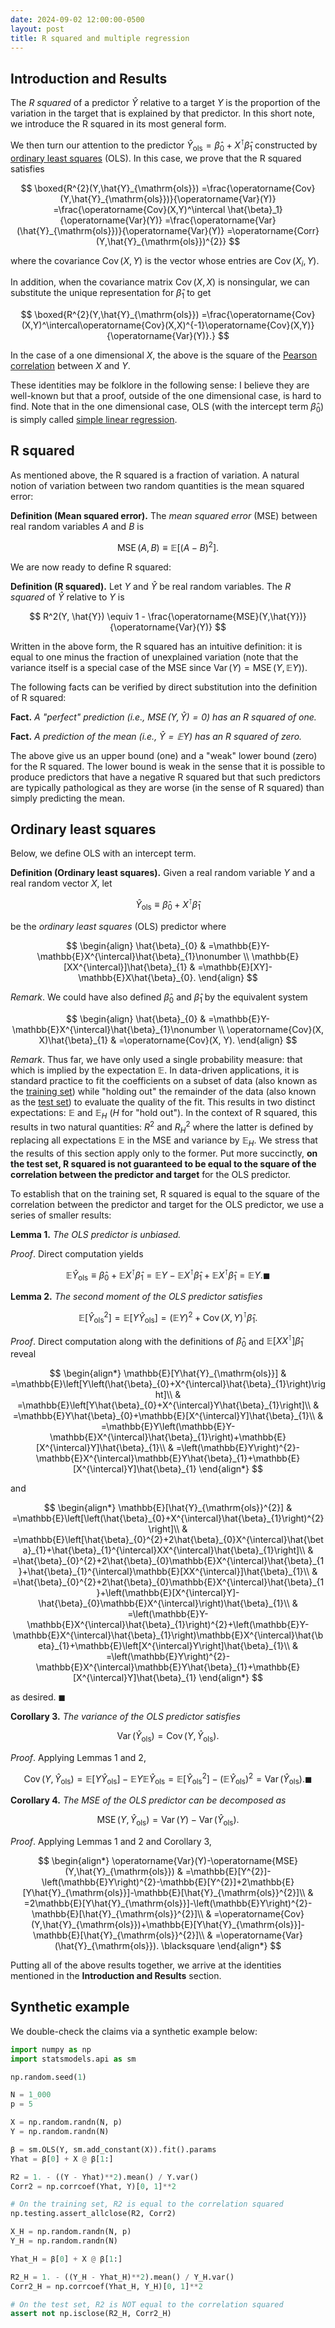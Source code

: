 ```yaml
---
date: 2024-09-02 12:00:00-0500
layout: post
title: R squared and multiple regression
---
```

## Introduction and Results

The *R squared* of a predictor $\hat{Y}$ relative to a target $Y$ is the proportion of the variation in the target that is explained by that predictor.
In this short note, we introduce the R squared in its most general form.

We then turn our attention to the predictor $\hat{Y}_{\mathrm{ols}} = \hat{\beta}_0 + X^\intercal \hat{\beta}_1$ constructed by [ordinary least squares](https://en.wikipedia.org/wiki/Ordinary_least_squares) (OLS).
In this case, we prove that the R squared satisfies

$$
\boxed{R^{2}(Y,\hat{Y}_{\mathrm{ols}})
=\frac{\operatorname{Cov}(Y,\hat{Y}_{\mathrm{ols}})}{\operatorname{Var}(Y)}
=\frac{\operatorname{Cov}(X,Y)^\intercal \hat{\beta}_1}{\operatorname{Var}(Y)}
=\frac{\operatorname{Var}(\hat{Y}_{\mathrm{ols}})}{\operatorname{Var}(Y)}
=\operatorname{Corr}(Y,\hat{Y}_{\mathrm{ols}})^{2}}
$$

where the covariance $\operatorname{Cov}(X, Y)$ is the vector whose entries are $\operatorname{Cov}(X_i, Y)$.

In addition, when the covariance matrix $\operatorname{Cov}(X, X)$ is nonsingular, we can substitute the unique representation for $\hat{\beta}_1$ to get

$$
\boxed{R^{2}(Y,\hat{Y}_{\mathrm{ols}})
=\frac{\operatorname{Cov}(X,Y)^\intercal\operatorname{Cov}(X,X)^{-1}\operatorname{Cov}(X,Y)}{\operatorname{Var}(Y)}.}
$$

In the case of a one dimensional $X$, the above is the square of the [Pearson correlation](https://en.wikipedia.org/wiki/Pearson_correlation_coefficient) between $X$ and $Y$.

These identities may be folklore in the following sense: I believe they are well-known but that a proof, outside of the one dimensional case, is hard to find.
Note that in the one dimensional case, OLS (with the intercept term $\hat{\beta}_0$) is simply called [simple linear regression](https://en.wikipedia.org/wiki/Simple_linear_regression).

## R squared

As mentioned above, the R squared is a fraction of variation.
A natural notion of variation between two random quantities is the mean squared error:

**Definition (Mean squared error).**
The *mean squared error* (MSE) between real random variables $A$ and $B$ is

$$
\operatorname{MSE}(A, B) \equiv \mathbb{E}[(A - B)^2].
$$

We are now ready to define R squared:

**Definition (R squared).**
Let $Y$ and $\hat{Y}$ be real random variables. The *R squared* of $\hat{Y}$ relative to $Y$ is

$$
R^2(Y, \hat{Y})
\equiv 1 - \frac{\operatorname{MSE}(Y,\hat{Y})}{\operatorname{Var}(Y)}
$$

Written in the above form, the R squared has an intuitive definition: it is equal to one minus the fraction of unexplained variation (note that the variance itself is a special case of the MSE since $\operatorname{Var}(Y) = \operatorname{MSE}(Y,\mathbb{E}Y)$).

The following facts can be verified by direct substitution into the definition of R squared:

**Fact.**
*A "perfect" prediction (i.e., $\operatorname{MSE}(Y,\hat{Y})=0$) has an R squared of one.*

**Fact.**
*A prediction of the mean (i.e., $\hat{Y}=\mathbb{E}Y)$ has an R squared of zero.*

The above give us an upper bound (one) and a "weak" lower bound (zero) for the R squared.
The lower bound is weak in the sense that it is possible to produce predictors that have a negative R squared but that such predictors are typically pathological as they are worse (in the sense of R squared) than simply predicting the mean.

## Ordinary least squares

Below, we define OLS with an intercept term.

**Definition (Ordinary least squares).**
Given a real random variable $Y$ and a real random vector $X$, let

$$
\hat{Y}_{\mathrm{ols}}\equiv\hat{\beta}_{0}+X^{\intercal}\hat{\beta}_{1}
$$

be the *ordinary least squares* (OLS) predictor where

$$
\begin{align}
\hat{\beta}_{0} & =\mathbb{E}Y-\mathbb{E}X^{\intercal}\hat{\beta}_{1}\nonumber \\
\mathbb{E}[XX^{\intercal}]\hat{\beta}_{1} & =\mathbb{E}[XY]-\mathbb{E}X\hat{\beta}_{0}.
\end{align}
$$

*Remark*.
We could have also defined $\hat{\beta}_0$ and $\hat{\beta}_1$ by the equivalent system

$$
\begin{align}
\hat{\beta}_{0} & =\mathbb{E}Y-\mathbb{E}X^{\intercal}\hat{\beta}_{1}\nonumber \\
\operatorname{Cov}(X, X)\hat{\beta}_{1} & =\operatorname{Cov}(X, Y).
\end{align}
$$

*Remark*.
Thus far, we have only used a single probability measure: that which is implied by the expectation $\mathbb{E}$.
In data-driven applications, it is standard practice to fit the coefficients on a subset of data (also known as the [training set](https://en.wikipedia.org/wiki/Training,_validation,_and_test_data_sets#Training_data_set)) while "holding out" the remainder of the data (also known as the [test set](https://en.wikipedia.org/wiki/Training,_validation,_and_test_data_sets#Test_data_set)) to evaluate the quality of the fit.
This results in two distinct expectations: $\mathbb{E}$ and $\mathbb{E}_H$ ($H$ for "hold out").
In the context of R squared, this results in two natural quantities: $R^2$ and $R_H^2$ where the latter is defined by replacing all expectations $\mathbb{E}$ in the MSE and variance by $\mathbb{E}_H$.
We stress that the results of this section apply only to the former.
Put more succinctly, **on the test set, R squared is not guaranteed to be equal to the square of the correlation between the predictor and target** for the OLS predictor.

To establish that on the training set, R squared is equal to the square of the correlation between the predictor and target for the OLS predictor, we use a series of smaller results:

**Lemma 1.**
*The OLS predictor is unbiased.*

*Proof*.
Direct computation yields

$$
\mathbb{E}\hat{Y}_{\mathrm{ols}}\equiv\hat{\beta}_{0}+\mathbb{E}X^{\intercal}\hat{\beta}_{1}=\mathbb{E}Y-\mathbb{E}X^{\intercal}\hat{\beta}_{1}+\mathbb{E}X^{\intercal}\hat{\beta}_{1}=\mathbb{E}Y.\blacksquare
$$

**Lemma 2.**
*The second moment of the OLS predictor satisfies*

$$
\mathbb{E}[\hat{Y}_{\mathrm{ols}}^{2}]
= \mathbb{E}[Y\hat{Y}_{\mathrm{ols}}]
= \left(\mathbb{E}Y\right)^2 + \operatorname{Cov}(X, Y)^\intercal \hat{\beta}_1.
$$

*Proof*.
Direct computation along with the definitions of $\hat{\beta}_0$ and $\mathbb{E}[XX^{\intercal}]\hat{\beta}_1$ reveal

$$
\begin{align*}
\mathbb{E}[Y\hat{Y}_{\mathrm{ols}}] & =\mathbb{E}\left[Y\left(\hat{\beta}_{0}+X^{\intercal}\hat{\beta}_{1}\right)\right]\\
 & =\mathbb{E}\left[Y\hat{\beta}_{0}+X^{\intercal}Y\hat{\beta}_{1}\right]\\
 & =\mathbb{E}Y\hat{\beta}_{0}+\mathbb{E}[X^{\intercal}Y]\hat{\beta}_{1}\\
 & =\mathbb{E}Y\left(\mathbb{E}Y-\mathbb{E}X^{\intercal}\hat{\beta}_{1}\right)+\mathbb{E}[X^{\intercal}Y]\hat{\beta}_{1}\\
 & =\left(\mathbb{E}Y\right)^{2}-\mathbb{E}X^{\intercal}\mathbb{E}Y\hat{\beta}_{1}+\mathbb{E}[X^{\intercal}Y]\hat{\beta}_{1}
\end{align*}
$$

and

$$
\begin{align*}
\mathbb{E}[\hat{Y}_{\mathrm{ols}}^{2}] & =\mathbb{E}\left[\left(\hat{\beta}_{0}+X^{\intercal}\hat{\beta}_{1}\right)^{2}\right]\\
 & =\mathbb{E}\left[\hat{\beta}_{0}^{2}+2\hat{\beta}_{0}X^{\intercal}\hat{\beta}_{1}+\hat{\beta}_{1}^{\intercal}XX^{\intercal}\hat{\beta}_{1}\right]\\
 & =\hat{\beta}_{0}^{2}+2\hat{\beta}_{0}\mathbb{E}X^{\intercal}\hat{\beta}_{1}+\hat{\beta}_{1}^{\intercal}\mathbb{E}[XX^{\intercal}]\hat{\beta}_{1}\\
 & =\hat{\beta}_{0}^{2}+2\hat{\beta}_{0}\mathbb{E}X^{\intercal}\hat{\beta}_{1}+\left(\mathbb{E}[X^{\intercal}Y]-\hat{\beta}_{0}\mathbb{E}X^{\intercal}\right)\hat{\beta}_{1}\\
 & =\left(\mathbb{E}Y-\mathbb{E}X^{\intercal}\hat{\beta}_{1}\right)^{2}+\left(\mathbb{E}Y-\mathbb{E}X^{\intercal}\hat{\beta}_{1}\right)\mathbb{E}X^{\intercal}\hat{\beta}_{1}+\mathbb{E}\left[X^{\intercal}Y\right]\hat{\beta}_{1}\\
 & =\left(\mathbb{E}Y\right)^{2}-\mathbb{E}X^{\intercal}\mathbb{E}Y\hat{\beta}_{1}+\mathbb{E}[X^{\intercal}Y]\hat{\beta}_{1}
\end{align*}
$$

as desired. $\blacksquare$

**Corollary 3.**
*The variance of the OLS predictor satisfies*

$$
\operatorname{Var}(\hat{Y}_{\mathrm{ols}})
=\operatorname{Cov}(Y,\hat{Y}_{\mathrm{ols}}).
$$

*Proof*.
Applying Lemmas 1 and 2,

$$
\operatorname{Cov}(Y,\hat{Y}_{\mathrm{ols}})=\mathbb{E}[Y\hat{Y}_{\mathrm{ols}}]-\mathbb{E}Y\mathbb{E}\hat{Y}_{\mathrm{ols}}=\mathbb{E}[\hat{Y}_{\mathrm{ols}}^{2}]-\left(\mathbb{E}\hat{Y}_{\mathrm{ols}}\right)^{2}=\operatorname{Var}(\hat{Y}_{\mathrm{ols}}).\blacksquare
$$

**Corollary 4.**
*The MSE of the OLS predictor can be decomposed as*

$$
\operatorname{MSE}(Y,\hat{Y}_{\mathrm{ols}})
=\operatorname{Var}(Y)-\operatorname{Var}(\hat{Y}_{\mathrm{ols}}).
$$

*Proof*.
Applying Lemmas 1 and 2 and Corollary 3,

$$
\begin{align*}
\operatorname{Var}(Y)-\operatorname{MSE}(Y,\hat{Y}_{\mathrm{ols}}) & =\mathbb{E}[Y^{2}]-\left(\mathbb{E}Y\right)^{2}-\mathbb{E}[Y^{2}]+2\mathbb{E}[Y\hat{Y}_{\mathrm{ols}}]-\mathbb{E}[\hat{Y}_{\mathrm{ols}}^{2}]\\
 & =2\mathbb{E}[Y\hat{Y}_{\mathrm{ols}}]-\left(\mathbb{E}Y\right)^{2}-\mathbb{E}[\hat{Y}_{\mathrm{ols}}^{2}]\\
 & =\operatorname{Cov}(Y,\hat{Y}_{\mathrm{ols}})+\mathbb{E}[Y\hat{Y}_{\mathrm{ols}}]-\mathbb{E}[\hat{Y}_{\mathrm{ols}}^{2}]\\
 & =\operatorname{Var}(\hat{Y}_{\mathrm{ols}}). \blacksquare
\end{align*}
$$

Putting all of the above results together, we arrive at the identities mentioned in the **Introduction and Results** section.

## Synthetic example

We double-check the claims via a synthetic example below:


```python
import numpy as np
import statsmodels.api as sm

np.random.seed(1)

N = 1_000
p = 5

X = np.random.randn(N, p)
Y = np.random.randn(N)

β = sm.OLS(Y, sm.add_constant(X)).fit().params
Yhat = β[0] + X @ β[1:]

R2 = 1. - ((Y - Yhat)**2).mean() / Y.var()
Corr2 = np.corrcoef(Yhat, Y)[0, 1]**2

# On the training set, R2 is equal to the correlation squared
np.testing.assert_allclose(R2, Corr2)

X_H = np.random.randn(N, p)
Y_H = np.random.randn(N)

Yhat_H = β[0] + X @ β[1:]

R2_H = 1. - ((Y_H - Yhat_H)**2).mean() / Y_H.var()
Corr2_H = np.corrcoef(Yhat_H, Y_H)[0, 1]**2

# On the test set, R2 is NOT equal to the correlation squared
assert not np.isclose(R2_H, Corr2_H)
```
